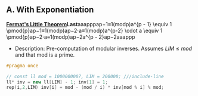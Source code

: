 ## A. With Exponentiation
[**Fermat's Little Theorem**](https://en.wikipedia.org/wiki/Fermat%27s_little_theorem)**Last**aaapppap−1≡1(modp)a^{p - 1} \equiv 1 \pmod{p}ap−1≡1(modp)ap−2⋅a≡1(modp)a^{p-2} \cdot a \equiv 1 \pmod{p}ap−2⋅a≡1(modp)ap−2a^{p - 2}ap−2aaappp
 * Description: Pre-computation of modular inverses. Assumes $LIM \le mod$ and that mod is a prime.
```cpp
#pragma once

// const ll mod = 1000000007, LIM = 200000; ///include-line
ll* inv = new ll[LIM] - 1; inv[1] = 1;
rep(i,2,LIM) inv[i] = mod - (mod / i) * inv[mod % i] % mod;
```